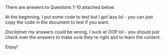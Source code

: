 There are answers to Questions 1-10 attached below. 

At the beginning, I put some code to test but I got lazy lol - you can just copy the code in the document to test if you want.

*Disclaimer* my answers could be wrong, I suck at OOP lol - you should just check over the answers to make sure they're right and to learn the content.
 
Enjoy! 
